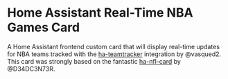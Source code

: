 # Home Assistant Real-Time NBA Games Card
A Home Assistant frontend custom card that will display real-time updates for NBA teams tracked with the [ha-teamtracker](https://github.com/vasqued2/ha-teamtracker) integration by @vasqued2.  
This card was strongly based on the fantastic [ha-nfl-card](https://github.com/D34DC3N73R/ha-nfl-card) by @D34DC3N73R.

